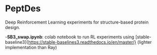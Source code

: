 # PeptDes

Deep Reinforcement Learning experiments for structure-based protein design.

-**SB3_swap.ipynb**: colab notebook to run RL experiments using [stable-baseline3]{https://stable-baselines3.readthedocs.io/en/master/} (lighter implementation than Ray)
